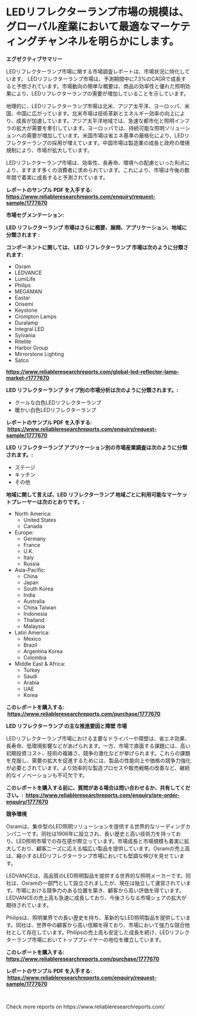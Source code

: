 <p><h1>LEDリフレクターランプ市場の規模は、グローバル産業において最適なマーケティングチャンネルを明らかにします。</h1></p><p><strong>エグゼクティブサマリー</strong></p>
<p><p>LEDリフレクターランプ市場に関する市場調査レポートは、市場状況に特化しています。 LEDリフレクターランプ市場は、予測期間中に7.3%のCAGRで成長すると予想されています。市場動向の簡単な概要は、商品の効率性と優れた照明効果により、LEDリフレクターランプの需要が増加していることを示しています。</p><p>地理的に、LEDリフレクターランプ市場は北米、アジア太平洋、ヨーロッパ、米国、中国に広がっています。北米市場は技術革新とエネルギー効率の向上により、成長が加速しています。アジア太平洋地域では、急速な都市化と照明インフラの拡大が需要を牽引しています。ヨーロッパでは、持続可能な照明ソリューションへの需要が増加しています。米国市場は省エネ基準の厳格化により、LEDリフレクターランプの採用が増えています。中国市場は製造業の成長と政府の環境規制により、市場が拡大しています。</p><p>LEDリフレクターランプ市場は、効率性、長寿命、環境への配慮といった利点により、ますます多くの消費者に求められています。これにより、市場は今後の数年間で着実に成長すると予測されています。</p></p>
<p><strong>レポートのサンプル PDF を入手する: <a href="https://www.reliableresearchreports.com/enquiry/request-sample/1777670">https://www.reliableresearchreports.com/enquiry/request-sample/1777670</a></strong></p>
<p><strong>市場セグメンテーション:</strong></p>
<p><strong> LED リフレクターランプ 市場はさらに概要、展開、アプリケーション、地域に分類されます :</strong></p>
<p><strong>コンポーネントに関しては、 LED リフレクターランプ 市場は次のように分類されます: &nbsp;</strong></p>
<p><ul><li>Osram</li><li>LEDVANCE</li><li>LumiLife</li><li>Philips</li><li>MEGAMAN</li><li>Eastar</li><li>Onsemi</li><li>Keystone</li><li>Crompton Lamps</li><li>Duralamp</li><li>Integral LED</li><li>Sylvania</li><li>Ritelite</li><li>Harbor Group</li><li>Mirrorstone Lighting</li><li>Satco</li></ul></p>
<p><strong><a href="https://www.reliableresearchreports.com/global-led-reflector-lamp-market-r1777670">https://www.reliableresearchreports.com/global-led-reflector-lamp-market-r1777670</a></strong></p>
<p><strong> LED リフレクターランプ タイプ別の市場分析は次のように分類されます。:</strong></p>
<p><ul><li>クールな白色LEDリフレクターランプ</li><li>暖かい白色LEDリフレクターランプ</li></ul></p>
<p><strong>レポートのサンプル PDF を入手する: &nbsp;<a href="https://www.reliableresearchreports.com/enquiry/request-sample/1777670">https://www.reliableresearchreports.com/enquiry/request-sample/1777670</a></strong></p>
<p><strong> LED リフレクターランプ アプリケーション別の市場産業調査は次のように分類されます。:</strong></p>
<p><ul><li>ステージ</li><li>キッチン</li><li>その他</li></ul></p>
<p><strong>地域に関して言えば、LED リフレクターランプ 地域ごとに利用可能なマーケットプレーヤーは次のとおりです。:</strong></p>
<p><ul>
    <li>
        North America:
        <ul>
            <li>United States</li>
            <li>Canada</li>
        </ul>
    </li>
    <li>
        Europe:
        <ul>
            <li>Germany</li>
            <li>France</li>
            <li>U.K.</li>
            <li>Italy</li>
            <li>Russia</li>
        </ul>
    </li>
    <li>
        Asia-Pacific:
        <ul>
            <li>China</li>
            <li>Japan</li>
            <li>South Korea</li>
            <li>India</li>
            <li>Australia</li>
            <li>China Taiwan</li>
            <li>Indonesia</li>
            <li>Thailand</li>
            <li>Malaysia</li>
        </ul>
    </li>
    <li>
        Latin America:
        <ul>
            <li>Mexico</li>
            <li>Brazil</li>
            <li>Argentina Korea</li>
            <li>Colombia</li>
        </ul>
    </li>
    <li>
        Middle East & Africa:
        <ul>
            <li>Turkey</li>
            <li>Saudi</li>
            <li>Arabia</li>
            <li>UAE</li>
            <li>Korea</li>
        </ul>
    </li>
    </ul></p>
<p><strong>このレポートを購入する: &nbsp;<a href="https://www.reliableresearchreports.com/purchase/1777670">https://www.reliableresearchreports.com/purchase/1777670</a></strong></p>
<p><strong>LED リフレクターランプ の主な推進要因と障壁 市場</strong></p>
<p><p>LEDリフレクターランプ市場における主要なドライバーや障壁は、省エネ効果、長寿命、低環境影響などがあげられます。一方、市場で直面する課題には、高い初期投資コスト、技術の複雑さ、競争の激化などが挙げられます。これらの課題を克服し、需要の拡大を促進するためには、製品の性能向上や価格の競争力強化が必要とされています。より効率的な製造プロセスや販売戦略の改善など、継続的なイノベーションも不可欠です。</p></p>
<p><strong>このレポートを購入する前に、質問がある場合は問い合わせるか、共有してください。:&nbsp; <a href="https://www.reliableresearchreports.com/enquiry/pre-order-enquiry/1777670">https://www.reliableresearchreports.com/enquiry/pre-order-enquiry/1777670</a></strong></p>
<p><strong>競争環境</strong></p>
<p><p>Osramは、集中型のLED照明ソリューションを提供する世界的なリーディングカンパニーです。同社は1906年に設立され、長い歴史と高い技術力を持っており、LED照明市場での存在感が際立っています。市場成長と市場規模も着実に拡大しており、顧客ニーズに応える幅広い製品を提供しています。Osramの売上高は、縮小するLEDリフレクターランプ市場においても堅調な伸びを見せています。</p><p>LEDVANCEは、高品質のLED照明製品を提供する世界的な照明メーカーです。同社は、Osramの一部門として設立されましたが、現在は独立して運営されています。市場における競争力のある位置を築き、顧客から高い評価を得ています。LEDVANCEの売上高も急速に成長しており、今後さらなる市場シェアの拡大が期待されています。</p><p>Philipsは、照明業界での長い歴史を持ち、革新的なLED照明製品を提供しています。同社は、世界中の顧客から高い信頼を得ており、市場において強力な競合他社として存在しています。Philipsの売上高も安定した成長を続け、LEDリフレクターランプ市場においてトッププレイヤーの地位を確立しています。</p></p>
<p><strong>このレポートを購入する: &nbsp; <a href="https://www.reliableresearchreports.com/purchase/1777670">https://www.reliableresearchreports.com/purchase/1777670</a></strong></p>
<p><strong>レポートのサンプル PDF を入手する: &nbsp;<a href="https://www.reliableresearchreports.com/enquiry/request-sample/1777670">https://www.reliableresearchreports.com/enquiry/request-sample/1777670</a></strong><strong></strong></p>
<p>&nbsp;</p>
<p>Check more reports on https://www.reliableresearchreports.com/</p>